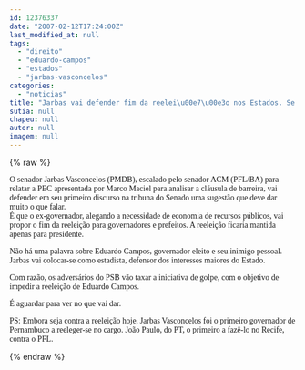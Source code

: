 ```yaml
---
id: 12376337
date: "2007-02-12T17:24:00Z"
last_modified_at: null
tags:
  - "direito"
  - "eduardo-campos"
  - "estados"
  - "jarbas-vasconcelos"
categories:
  - "noticias"
title: "Jarbas vai defender fim da reelei\u00e7\u00e3o nos Estados. Se id\u00e9ia vingar, Eduardo Campos perderia direito a 2\u00ba mandato"
sutia: null
chapeu: null
autor: null
imagem: null
---
```

{% raw %}
<p><P><FONT face=Verdana>O senador Jarbas Vasconcelos (PMDB), escalado pelo senador ACM (PFL/BA) para relatar a PEC apresentada por Marco Maciel para analisar a cláusula de barreira, vai defender em seu primeiro discurso na tribuna do Senado uma sugestão que deve dar muito o que falar.<BR>É que o ex-governador, alegando a necessidade de economia de recursos públicos, vai propor o fim da reeleição para governadores e prefeitos. A reeleição ficaria mantida apenas para presidente.</FONT></P></p>
<p><P><FONT face=Verdana>Não há uma palavra sobre Eduardo Campos, governador eleito e seu inimigo pessoal. Jarbas vai colocar-se como estadista, defensor dos interesses maiores do Estado.</FONT></P></p>
<p><P><FONT face=Verdana>Com razão, os adversários do PSB vão taxar a iniciativa de golpe, com o objetivo de impedir a reeleição de Eduardo Campos.</FONT></P></p>
<p><P><FONT face=Verdana>É aguardar para ver no que vai dar.<BR></FONT></P></p>
<p><P><FONT face=Verdana>PS: Embora seja contra a reeleição hoje, Jarbas Vasconcelos foi o primeiro governador de Pernambuco a reeleger-se no cargo. João Paulo, do PT, o primeiro a fazê-lo no Recife, contra o PFL.</FONT></P> </p>
{% endraw %}